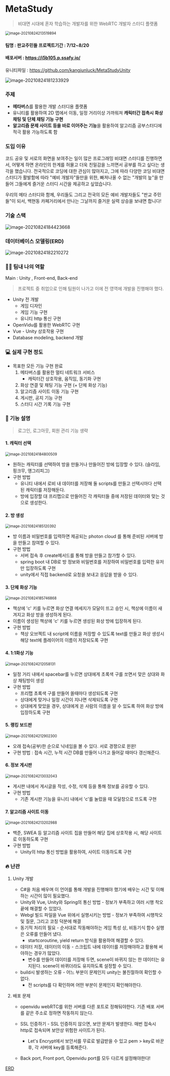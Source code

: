 # MetaStudy

> 비대면 시대에 혼자 학습하는 개발자를 위한 WebRTC 개발자 스터디 플랫폼 

<img src="README.assets/image-20210824213519894.png" alt="image-20210824213519894" style="zoom:80%;" />

#### 팀명 : 판교주민들             프로젝트기간 : 7/12~8/20

#### 배포서버 : https://i5b105.p.ssafy.io/

유니티파일 : https://github.com/kangjunluck/MetaStudyUnity

![image-20210824181233929](README.assets/image-20210824181233929.png)

### 주제

- **메타버스**를 활용한 개발 스터디용 플랫폼 
- 유니티를 활용하여 2D 맵에서 이동, 일정 거리이상 가까워져 **캐릭터간 접촉시 화상 채팅 및 단체 채팅 기능 구현**
- **알고리즘 문제 사이트 등을 바로 이어주는 기능**을 활용하여 알고리즘 공부스터디에 적극 활용 가능하도록 함



### 도입 이유

코드 공유 및 서로의 화면을 보여주는 일이 많은 프로그래밍 비대면 스터디를 진행하면서, 어떻게 하면 온라인의 한계를 허물고 더욱 친밀감을 느끼면서 공부를 하고 싶다는 생각을 했습니다. 전국적으로 코딩에 대한 관심이 많아지고, 그에 따라 다양한 코딩 비대면 스터디가 활발함에 따라 "예비 개발자"들만을 위한, 빠져나올 수 없는 "개발의 늪"을 만들어 그들에게 즐거운 스터디 시간을 제공하고 싶었습니다.

우리의 메타 스터디와 함께, 우리들도 그리고 전국의 모든 예비 개발자들도 "판교 주민들"이 되서, 백현동 카페거리에서 만나는 그날까지 즐거운 실력 상승을 보내면 합니다!

### 기술 스택

![image-20210824184423668](README.assets/image-20210824184423668.png)

### 데이터베이스 모델링(ERD)

![image-20210824182210272](README.assets/image-20210824182210272.png)



### :man_in_tuxedo:  팀내 나의 역할

Main : Unity , Front-end, Back-end

> 프로젝트 중 취업으로 인해 팀원이 나가고 이에 전 영역에 개발을 진행해야 했다. 

- Unity 전 개발
  - 게임 디자인
  - 게임 기능 구현
  - 유니티 http 통신 구현
- OpenVidu를 활용한 WebRTC 구현
- Vue - Unity 상호작용 구현
- Database modeling, backend 개발



### :computer: 실제 구현 정도

- 목표한 모든 기능 구현 완료
  1. 메타버스를 활용한 멀티 네트워크 서비스
     - 캐릭터간 상호작용, 움직임, 동기화 구현
  2. 화상 연결 및 채팅 기능 구현 (+ 단체 화상 기능)
  3. 알고리즘 사이트 이동 기능 구현
  4. 게시판, 공지 기능 구현
  5. 스터디 시간 기록 기능 구현



### :key: 기능 설명

> 로그인, 로그아웃, 회원 관리 기능 생략

#### 1. 캐릭터 선택

<img src="README.assets/image-20210824184800509.png" alt="image-20210824184800509" style="zoom:80%;" />

- 원하는 캐릭터를 선택하여 방을 만들거나 만들어진 방에 입장할 수 있다. (슬라임, 핑크무, 앵그리피그)
- 구현 방법
  - 유니티 내에서 로비 내 데이터를 저장해 둘 scripts를 만들고 선택시마다 선택된 캐릭터를 저장해둔다.
  - 방에 입장할 대 프리팹으로 만들어진 각 캐릭터들 중에 저장된 데이터와 맞는 것으로 생성한다.

#### 2. 방 생성

<img src="README.assets/image-20210824185120392.png" alt="image-20210824185120392" style="zoom:80%;" />

- 방 이름과 비밀번호를 입력하면 제공되는 photon cloud 를 통해 준비된 서버에 방을 만들고 참여할 수 있다.
- 구현 방법
  - 서버 접속 후 create메서드를 통해 방을 만들고 참가할 수 있다.
  - spring boot 내 DB로 방 정보와 비밀번호를 저장하여 비밀번호를 입력한 유저만 입장하도록 구현
  - unity에서 직접 backend로 요청을 보내고 응답을 받을 수 있다.

#### 3. 단체 화상 기능

<img src="README.assets/image-20210824185746868.png" alt="image-20210824185746868" style="zoom:80%;" />

- 책상에 'c' 키를 누르면 화상 연결 메세지가 모달이 뜨고 승인 시, 책상에 이름이 새겨지고 화상 방을 생성하게 된다.
- 이름이 생성된 책상에 'c' 키를 누르면 생성된 화상 방에 입장하게 된다.
- 구현 방법
  - 책상 오브젝트 내 script에 이름을 저장할 수 있도록 text를 만들고 화상 생성시 해당 text에 플레이어의 이름이 저장되도록 구현

#### 4. 1:1화상 기능

<img src="README.assets/image-20210824212058131.png" alt="image-20210824212058131" style="zoom:80%;" />

- 일정 거리 내에서 spacebar를 누르면 상대에게 초록색 구를 쏘면서 맞은 상대와 화상 채팅방이 생성
- 구현 방법
  - 프리팹 초록색 구를 만들어 쏠때마다 생성되도록 구현
  - 상대에게 맞거나 일정 시간이 지나면 삭제되도록 구현
  - 상대에게 맞았을 경우, 상대에게 쏜 사람의 이름을 알 수 있도록 하여 화상 방에 입장하도록 구현

#### 5. 랭킹 보드판

<img src="README.assets/image-20210824212902300.png" alt="image-20210824212902300" style="zoom:80%;" />

- 오래 접속(공부)한 순으로 닉네임을 볼 수 있다. 서로 경쟁으로 윈윈!
- 구현 방법 : 접속 시간, 누적 시간 DB를 만들어 나가고 들어갈 때마다 갱신해준다.

#### 6. 정보 게시판

<img src="README.assets/image-20210824213032043.png" alt="image-20210824213032043" style="zoom:80%;" />

- 게시판 내에서 게시글을 작성, 수정, 삭제 등을 통해 정보를 공유할 수 있다.
- 구현 방법
  - 기존 게시판 기능을 유니티 내에서 'c'를 눌렀을 때 모달창으로 뜨도록 구현

#### 7. 알고리즘 사이트 이동

<img src="README.assets/image-20210824213202988.png" alt="image-20210824213202988" style="zoom:80%;" />

- 백준, SWEA 등 알고리즘 사이트 집을 만들어 해당 집에 상호작용 시, 해당 사이트로 이동하도록 구현
- 구현 방법
  - Unity의 http 통신 방법을 활용하여, 사이트 이동하도록 구현



### :fire: 난관

1. Unity 개발

   - C#을 처음 배우며 이 언어를 통해 개발을 진행해야 했기에 배우는 시간 및 이해하는 시간이 많이 필요했다.
   - Unity와 Vue, Unity와 Spring의 통신 방법 - 정보가 부족하고 여러 시행 착오 끝에 해결할 수 있었다.
   - Webgl 빌드 파일을 Vue 위에서 실행시키는 방법 - 정보가 부족하여 시행착오 및 질문, 그리고 코칭 덕분에 해결
   - 동기적 처리의 필요 - 순서대로 작동해야하는 게임 특성 상, 비동기식 함수 실행은 오류를 만들어 냈다.
     - startcoroutine, yield return 방식을 활용하여 해결할 수 있다.
   - 데이터 저장, 데이터의 이동 - 스크립트 내에 데이터를 저장해야하고 활용해 써야하는 경우가 많았다.
     - 변수를 만들어 데이터를 저장해 두면, scene이 바뀌지 않는 한 데이터는 유지된다. scene이 바뀌더라도 유지하도록 설정할 수 있다.
   - build시 발생하는 오류 - 어느 부분이 문제인지 unity는 불친절하여 확인할 수 없다.
     - 전 scripts를 다 확인하며 어떤 부분이 문제인지 확인해야한다.

2. 배포 문제

   - openvidu webRTC를 위한 서버를 다른 포트로 정해둬야한다. 기존 배포 서버를 같은 주소로 정하면 작동하지 않는다.
   - SSL 인증하기 - SSL 인증하지 않으면, 보안 문제가 발생한다. 매번 접속시 http로 접속되며 보안상 위험한 사이트가 된다.
     - Let's Encrypt에서 보안서를 무료로 발급받을 수 있고 pem > key로 바꾼 후, 각 서버에 key를 등록해준다.

   - Back port, Front port, Openvidu port를 모두 다르게 설정해야한다!

   

[ERD](/산출물/산출물/B105_ERD.PNG)

